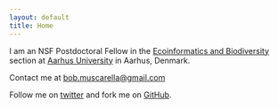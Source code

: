```yaml
---
layout: default
title: Home
---
```


I am an NSF Postdoctoral Fellow in the [Ecoinformatics and Biodiversity](http://www.x.ca/) section at [Aarhus University](http://www.x.ubc.ca) in Aarhus, Denmark.

Contact me at bob.muscarella@gmail.com

Follow me on [twitter](https://twitter.com/bobmuscarella) and fork me on [GitHub](https://github.com/bobmuscarella).
